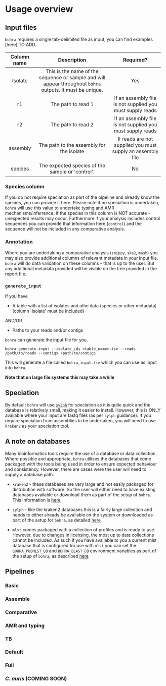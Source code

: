 # Usage overview

## Input files

`bohra` requires a single tab-delimited file as input, you can find examples [here] TO ADD.

| Column name | Description | Required? | 
| :---: | :---: | :---: | 
| Isolate | This is the name of the sequence or sample and will appear throughout `bohra` outputs. It must be unique.| Yes|
| r1 | The path to read 1 | If an assembly file is not supplied you must supply reads | 
| r2 | The path to read 2 | If an assembly file is not supplied you must supply reads |
| assembly | The path to the assembly for the isolate | If reads are not supplied you must supply an assembly file |
| species | The expected species of the sample or 'control'.  | No |

### Species column

If you do not require speciation as part of the pipeline and already know the species, you can provide it here. Please note if no speciation is undertaken, `bohra` will use this value to undertake typing and AMR mechanisms/inferrence. If the species in this column is NOT accurate - unexpected results may occur. Furthermore if your analysis includes control sequences you can provide that information here (`control`) and the sequence will not be included in any comparative analysis.

### Annotation

Where you are undertaking a comparative analysis (`snippy`, `ska2`, `mash`) you may also provide additional columns of relevant metadata in your input file. `bohra` will do data validation on these columns - that is up to the user. But any additional metadata provided will be visible on the tree provided in the report file.

### `generate_input`

If you have 
* A table with a list of isolates and othe data (species or other metadata) (column 'Isolate' must be included) 

AND/OR

* Paths to your reads and/or contigs

`bohra` can generate the input file for you. 

```
bohra generate-input --isolate_ids <table_name>.tsv --reads /path/to/reads --contigs /path/to/contigs
```
This will generate a file called `bohra_input.tsv` which you can use as input into `bohra`.

**Note that on large file systems this may take a while**

## Speciation

By default `bohra` will use [`sylph`](https://sylph-docs.github.io) for speciation as it is quite quick and the database is relatively small, making it easier to install. However, this is ONLY available where your input are fastq files (as per `sylph` guidance). If you require speciation from assemblies to be undertaken, you will need to use `kraken2` as your speciation tool.

## A note on databases

Many bioinformatics tools require the use of a database or data collection. Where possible and appropriate, `bohra` utilises the databases that come packaged with the tools being used in order to ensure expected behaviour and consistency. However, there are cases were the user will need to supply a database path. 

* `kraken2` - these databases are very large and not easily packaged for distribution with software. So the user will either need to have existing databases available or download them as part of the setup of `bohra`. This information is [here](../installation.md)

* `sylph` - like the kraken2 databases this is a fairly large collection and needs to either already be available on the system or downloaded as part of the setup for `bohra`, as detailed [here](../installation.md)

* `mlst` comes packaged with a collection of profiles and is ready to use. However, due to changes in licensing, the most up to data collections cannot be included. As such if you have available to you a current mlst database that is configured for use with `mlst` you can set the `BOHRA_PUBMLST_DB` and `BOHRA_BLAST_DB` environment variables as part of the setup of `bohra`, as described [here](../installation.md)


## Pipelines

### Basic

### Assemble

### Comparative

### AMR and typing

### TB

### Default

### Full

### _C. auris_ (COMING SOON)
